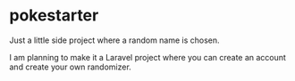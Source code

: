 # pokestarter
Just a little side project where a random name is chosen.

I am planning to make it a Laravel project where you can create an account and create your own randomizer.
